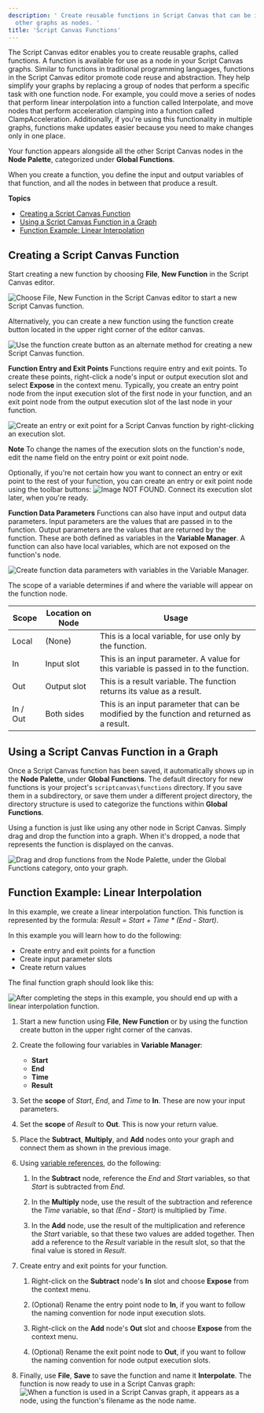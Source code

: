 ```yaml
---
description: ' Create reusable functions in Script Canvas that can be inserted into
  other graphs as nodes. '
title: 'Script Canvas Functions'
---
```


The Script Canvas editor enables you to create reusable graphs, called functions. A function is available for use as a node in your Script Canvas graphs. Similar to functions in traditional programming languages, functions in the Script Canvas editor promote code reuse and abstraction. They help simplify your graphs by replacing a group of nodes that perform a specific task with one function node. For example, you could move a series of nodes that perform linear interpolation into a function called Interpolate, and move nodes that perform acceleration clamping into a function called ClampAcceleration. Additionally, if you're using this functionality in multiple graphs, functions make updates easier because you need to make changes only in one place.

Your function appears alongside all the other Script Canvas nodes in the **Node Palette**, categorized under **Global Functions**.

When you create a function, you define the input and output variables of that function, and all the nodes in between that produce a result.

**Topics**
+ [Creating a Script Canvas Function](#script-canvas-creating-functions)
+ [Using a Script Canvas Function in a Graph](#script-canvas-using-functions)
+ [Function Example: Linear Interpolation](#script-canvas-example-linear-interpolation)

## Creating a Script Canvas Function 

Start creating a new function by choosing **File**, **New Function** in the Script Canvas editor.

![Choose File, New Function in the Script Canvas editor to start a new Script Canvas function.](/images/user-guide/scripting/script-canvas/script-canvas-function-file-new.png)

Alternatively, you can create a new function using the function create button located in the upper right corner of the editor canvas.

![Use the function create button as an alternate method for creating a new Script Canvas function.](/images/user-guide/scripting/script-canvas/script-canvas-function-quick-create.png)

**Function Entry and Exit Points**
Functions require entry and exit points. To create these points, right-click a node's input or output execution slot and select **Expose** in the context menu. Typically, you create an entry point node from the input execution slot of the first node in your function, and an exit point node from the output execution slot of the last node in your function.

![Create an entry or exit point for a Script Canvas function by right-clicking an execution slot.](/images/user-guide/scripting/script-canvas/script-canvas-function-expose-input.gif)

**Note**
To change the names of the execution slots on the function's node, edit the name field on the entry point or exit point node.

Optionally, if you're not certain how you want to connect an entry or exit point to the rest of your function, you can create an entry or exit point node using the toolbar buttons: ![Image NOT FOUND](/images/user-guide/scripting/script-canvas/script-canvas-function-toolbar-buttons.png). Connect its execution slot later, when you're ready.

**Function Data Parameters**
Functions can also have input and output data parameters. Input parameters are the values that are passed in to the function. Output parameters are the values that are returned by the function. These are both defined as variables in the **Variable Manager**. A function can also have local variables, which are not exposed on the function's node.

![Create function data parameters with variables in the Variable Manager.](/images/user-guide/scripting/script-canvas/script-canvas-function-create-parameter.gif)

The scope of a variable determines if and where the variable will appear on the function node.


| Scope | Location on Node | Usage |
| --- | --- | --- |
| Local | (None) | This is a local variable, for use only by the function. |
| In | Input slot | This is an input parameter. A value for this variable is passed in to the function. |
| Out | Output slot | This is a result variable. The function returns its value as a result. |
| In / Out | Both sides | This is an input parameter that can be modified by the function and returned as a result. |

## Using a Script Canvas Function in a Graph 

Once a Script Canvas function has been saved, it automatically shows up in the **Node Palette**, under **Global Functions**. The default directory for new functions is your project's `scriptcanvas\functions` directory. If you save them in a subdirectory, or save them under a different project directory, the directory structure is used to categorize the functions within **Global Functions**.

Using a function is just like using any other node in Script Canvas. Simply drag and drop the function into a graph. When it's dropped, a node that represents the function is displayed on the canvas.

![Drag and drop functions from the Node Palette, under the Global Functions category, onto your graph.](/images/user-guide/scripting/script-canvas/script-canvas-function-use-node.gif)

## Function Example: Linear Interpolation 

In this example, we create a linear interpolation function. This function is represented by the formula: *Result = Start + Time \* (End - Start)*.

In this example you will learn how to do the following:
+ Create entry and exit points for a function
+ Create input parameter slots
+ Create return values

The final function graph should look like this:

![After completing the steps in this example, you should end up with a linear interpolation function.](/images/user-guide/scripting/script-canvas/script-canvas-function-linear-interpolation.png)

1. Start a new function using **File**, **New Function** or by using the function create button in the upper right corner of the canvas.

1. Create the following four variables in **Variable Manager**:
   + **Start**
   + **End**
   + **Time**
   + **Result**

1. Set the **scope** of *Start*, *End*, and *Time* to **In**. These are now your input parameters.

1. Set the **scope** of *Result* to **Out**. This is now your return value.

1. Place the **Subtract**, **Multiply**, and **Add** nodes onto your graph and connect them as shown in the previous image.

1. Using [variable references](/docs/user-guide/scripting/script-canvas/adding-variable-references/), do the following:

   1. In the **Subtract** node, reference the *End* and *Start* variables, so that *Start* is subtracted from *End*.

   1. In the **Multiply** node, use the result of the subtraction and reference the *Time* variable, so that *(End - Start)* is multiplied by *Time*.

   1. In the **Add** node, use the result of the multiplication and reference the *Start* variable, so that these two values are added together. Then add a reference to the *Result* variable in the result slot, so that the final value is stored in *Result*.

1. Create entry and exit points for your function.

   1. Right-click on the **Subtract** node's **In** slot and choose **Expose** from the context menu.

   1. (Optional) Rename the entry point node to **In**, if you want to follow the naming convention for node input execution slots.

   1. Right-click on the **Add** node's **Out** slot and choose **Expose** from the context menu.

   1. (Optional) Rename the exit point node to **Out**, if you want to follow the naming convention for node output execution slots.

1. Finally, use **File**, **Save** to save the function and name it **Interpolate**. The function is now ready to use in a Script Canvas graph:
![When a function is used in a Script Canvas graph, it appears as a node, using the function's filename as the node name.](/images/user-guide/scripting/script-canvas/script-canvas-function-linear-interpolation-node.png)
